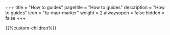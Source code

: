 +++
title = "How to guides"
pagetitle = "How to guides"
description = "How to guides"
icon = "fa-map-marker" 
weight = 2
alwaysopen = false
hidden = false
+++

{{%custom-children%}}
 